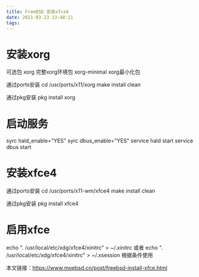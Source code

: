 ```yaml
---
title: FreeBSD 安装xfce4
date: 2021-03-23 13:48:11
tags:
---
```


#   安装xorg

可选包 xorg 完整xorg环境包 xorg-minimal xorg最小化包

通过ports安装
cd /usr/ports/x11/xorg
make install clean

通过pkg安装
pkg install xorg

#   启动服务

syrc hald_enable="YES"
syrc dbus_enable="YES"
service hald start 
service dbus start

#   安装xfce4

通过ports安装
cd /usr/ports/x11-wm/xfce4
make install clean

通过pkg安装
pkg install xfce4

#   启用xfce

echo ". /usr/local/etc/xdg/xfce4/xinitrc" > ~/.xinitrc
或者
echo ". /usr/local/etc/xdg/xfce4/xinitrc" > ~/.xsession
根据条件使用

本文链接：https://www.moebsd.cn/post/freebsd-install-xfce.html 
